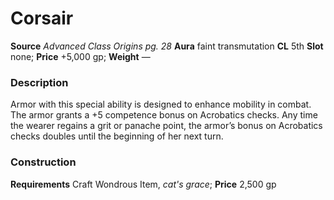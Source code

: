﻿---
name: "Corsair"
type: ['armor_quality']
price: "+5,000 gp"
description: |
  "Armor with this special ability is designed to enhance mobility in combat. The armor grants a +5 competence bonus on Acrobatics checks. Any time the wearer regains a grit or panache point, the armor’s bonus on Acrobatics checks doubles until the beginning of her next turn."
---

#  Corsair

**Source** _Advanced Class Origins pg. 28_
**Aura** faint transmutation **CL** 5th
**Slot** none; **Price** +5,000 gp; **Weight** —

### Description

Armor with this special ability is designed to enhance mobility in combat. The armor grants a +5 competence bonus on Acrobatics checks. Any time the wearer regains a grit or panache point, the armor’s bonus on Acrobatics checks doubles until the beginning of her next turn.

### Construction

**Requirements** Craft Wondrous Item, _cat's grace_; **Price** 2,500 gp